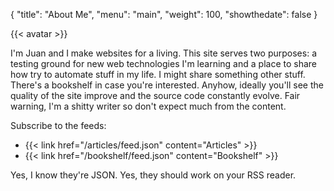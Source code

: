 {
  "title": "About Me",
  "menu": "main",
  "weight": 100,
  "showthedate": false
}

<div class="about-container">
{{< avatar >}}
<div>
  <p>I'm Juan and I make websites for a living. This site serves two purposes: a testing ground for new web technologies I'm learning and a place to share how try to automate stuff in my life. I might share something other stuff. There's a bookshelf in case you're interested. Anyhow, ideally you'll see the quality of the site improve and the source code constantly evolve. Fair warning, I'm a shitty writer so don't expect much from the content.</p>
  <p>Subscribe to the feeds:</p>
  <ul>
    <li>{{< link href="/articles/feed.json" content="Articles" >}}</li>
    <li>{{< link href="/bookshelf/feed.json" content="Bookshelf" >}}</li>
  </ul>
  <p>Yes, I know they're JSON. Yes, they should work on your RSS reader.</p>
</div>
</div>
